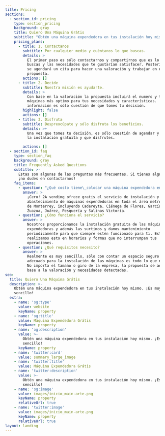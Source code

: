 ```yaml
---
title: Pricing
sections:
  - section_id: pricing
    type: section_pricing
    background: gray
    title: Quiero Una Máquina Grátis
    subtitle: "Obtén una máquina expendedora en tus instalación hoy mismo.\_ \_ \_ ¡Es muy sencillo!"
    pricing_plans:
      - title: 1. Contactanos
        subtitle: Por cualquier medio y cuéntanos lo que buscas.
        details: >
          El primer paso es sólo contactarnos y compartirnos que es lo que
          buscas y las necesidades que te gustarían satisfacer. Posteriormente
          se agendará un cita para hacer una valoración y trabajar en una
          propuesta. 
        actions: []
      - title: 2. Decide
        subtitle: Nuestra misión es ayudarte.
        details: >
          Con base en la valoración la propuesta incluirá el numero y tipo de
          máquinas más optimo para tus necesidades y características.  Con está
          información es sólo cuestión de que tomes tu decisión.
        highlight: false
        actions: []
      - title: 3. Disfruta
        subtitle: Despreocúpate y sólo disfruta los beneficios.
        details: >+
          Una vez que tomes tu decisión, es sólo cuestión de agendar y planear
          la instalación gratuita y que disfrutes.

        actions: []
  - section_id: faq
    type: section_faq
    background: gray
    title: Frequently Asked Questions
    subtitle: >-
      Estas son algunas de las preguntas más frecuentes. Si tienes alguna otra
      ¡no dudes en contactarnos!
    faq_items:
      - question: "¿Qué costo tiene\_colocar una máquina expendedora en mis instalaciones?"
        answer: >
          ¡Cero! 2A vending ofrece gratis el servicio de instalación y
          abastecimiento de máquinas expendedoras en toda el área metropolitana
          de Monterrey, incluyendo Cadereyta, Ciénega de Flores, García, General
          Zuazua, Juárez, Pesquería y Salinas Victoria.
      - question: ¿Cómo funciona el servicio?
        answer: >
          Nosotros proporcionamos la instalación gratuita de las máquinas
          expendedoras y además las surtimos y damos mantenimiento
          periódicamente para que siempre estén funcionado para ti. Esto lo
          realizamos esto en horarios y formas que no interrumpan tus
          operaciones.
      - question: ¿Qué requisitos necesito?
        answer: >
          Realmente es muy sencillo, sólo con contar un espacio seguro y
          adecuado para la instalación de las máquinas es todo lo que necesitas.
          No importa el tamaño o giro de la empresa, la propuesta se adecuara en
          base a la valoración y necesidades detectadas.
seo:
  title: Quiero Una Máquina Grátis
  description: >-
    Obtén una máquina expendedora en tus instalación hoy mismo. ¡Es muy
    sencillo!
  extra:
    - name: 'og:type'
      value: website
      keyName: property
    - name: 'og:title'
      value: Máquina Expendedora Grátis
      keyName: property
    - name: 'og:description'
      value: >-
        Obtén una máquina expendedora en tus instalación hoy mismo. ¡Es muy
        sencillo!
      keyName: property
    - name: 'twitter:card'
      value: summary_large_image
    - name: 'twitter:title'
      value: Máquina Expendedora Grátis
    - name: 'twitter:description'
      value: >-
        Obtén una máquina expendedora en tus instalación hoy mismo. ¡Es muy
        sencillo!
    - name: 'og:image'
      value: images/inicio_main-arte.png
      keyName: property
      relativeUrl: true
    - name: 'twitter:image'
      value: images/inicio_main-arte.png
      keyName: property
      relativeUrl: true
layout: landing
---
```

